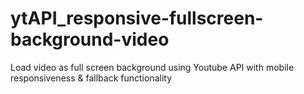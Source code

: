 # ytAPI_responsive-fullscreen-background-video
Load video as full screen background using Youtube API with mobile responsiveness &amp; fallback functionality
